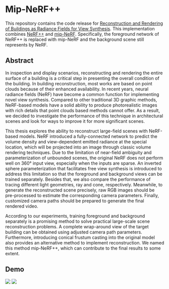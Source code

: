 # Mip-NeRF++
This repository contains the code release for [Reconstruction and Rendering of Buildings as Radiance Fields for View Synthesis](http://resolver.tudelft.nl/uuid:87d5d228-e00d-4cea-9e70-985315956556). This implementation combines [NeRF++](https://github.com/Kai-46/nerfplusplus) and [mip-NeRF](https://github.com/google/mipnerf). Specifically, the foreground network of NeRF++ is replaced with mip-NeRF and the background scene still represents by NeRF. 

## Abstract
In inspection and display scenarios, reconstructing and rendering the entire surface of a building is a critical step in presenting the overall condition of the building. In building reconstruction, most works are based on point clouds because of their enhanced availability. In recent years, neural radiance fields (NeRF) have become a common function for implementing novel view synthesis. Compared to other traditional 3D graphic methods, NeRF-based models have a solid ability to produce photorealistic images with rich details that point clouds based methods cannot offer. As a result, we decided to investigate the performance of this technique in architectural scenes and look for ways to improve it for more significant scenes.

This thesis explores the ability to reconstruct large-field scenes with NeRF-based models. NeRF introduced a fully-connected network to predict the volume density and view-dependent emitted radiance at the special location, which will be projected into an image through classic volume rendering techniques. Due to the limitation of near-field ambiguity and parameterization of unbounded scenes, the original NeRF does not perform well on 360° input view, especially when the inputs are sparse. An inverted sphere parameterization that facilitates free view synthesis is introduced to address this limitation so that the foreground and background views can be trained separately. Besides that, we also compare the performance of tracing different light geometries, ray and cone, respectively. Meanwhile, to generate the reconstructed scene precisely, raw RGB images should be pre-processed to estimate the corresponding camera parameters. Finally, customized camera paths should be prepared to generate the final rendered video.

According to our experiments, training foreground and background separately is a promising method to solve practical large-scale scene reconstruction problems. A complete wrap-around view of the target building can be obtained using adjusted camera path parameters. Furthermore, introducing conical frustum casting into the original model also provides an alternative method to implement reconstruction. We named this method mip-NeRF++, which can contribute to the final results to some extent.

## Demo
![](demo/train.gif) ![](demo/buildings.gif)
